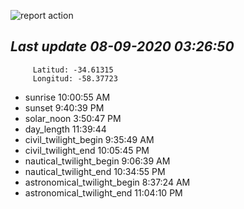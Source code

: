 ![report action](https://github.com/matiasz8/actions-for-reports/workflows/report%20action/badge.svg?branch=develop) 


## *****Last update 08-09-2020 03:26:50*****



		 Latitud: -34.61315
		 Longitud: -58.37723

 - sunrise 	 10:00:55 AM
 - sunset 	 9:40:39 PM
 - solar_noon 	 3:50:47 PM
 - day_length 	 11:39:44
 - civil_twilight_begin 	 9:35:49 AM
 - civil_twilight_end 	 10:05:45 PM
 - nautical_twilight_begin 	 9:06:39 AM
 - nautical_twilight_end 	 10:34:55 PM
 - astronomical_twilight_begin 	 8:37:24 AM
 - astronomical_twilight_end 	 11:04:10 PM
